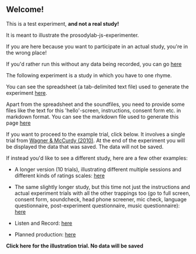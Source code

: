 
## Welcome!

This is a test experiment, **and not a real study!**

It is meant to illustrate the prosodylab-js-experimenter. 

If you are here because you want to participate in an actual study, you're in the wrong place!

If you'd rather run this without any data being recorded, you can go [here](https://prosodylab.org/experimenter/example.html)

The following experiment is a study in which you have to one rhyme. 

You can see the spreadsheet (a tab-delimited text file) used to generate the experiment [here](examples/listenAndRate/rhymeShortest.txt).

Apart from the spreadsheet and the soundfiles, you need to provide some files like the text for this 'hello'-screen, instructions, consent form etc. in markdown format. You can see the markdown file used to generate this page [here](examples/listenAndRate/hello.md)

If you want to proceed to the example trial, click below. It involves a single trial from [Wagner & McCurdy (2010)](https://pubmed.ncbi.nlm.nih.gov/20889149/). At the end of the experiment you will be displayed the data that was saved. The data will not be saved.

If instead you'd like to see a different study, here are a few other examples:


* A longer version (10 trials), illustrating different multiple sessions and different kinds of ratings scales:  [here](https://prosodylab.org/experimenter/examples/exampleScales.html)

* The same slightly longer study, but this time not just the instructions and actual experiment trials with all the other trappings too (go to full screen, consent form, soundcheck, head phone screener, mic check, language questionnaire, post-experiment questionnaire, music questionnaire):  [here](https://prosodylab.org/experimenter/examples/exampleFullExperiment.html)


* Listen and Record: [here](https://prosodylab.org/experimenter/examples/exampleListenAndRecord.html)

* Planned production: [here](https://prosodylab.org/experimenter/examples/examplePlannedProduction.html)



**Click here for the illustration trial. No data will be saved**
